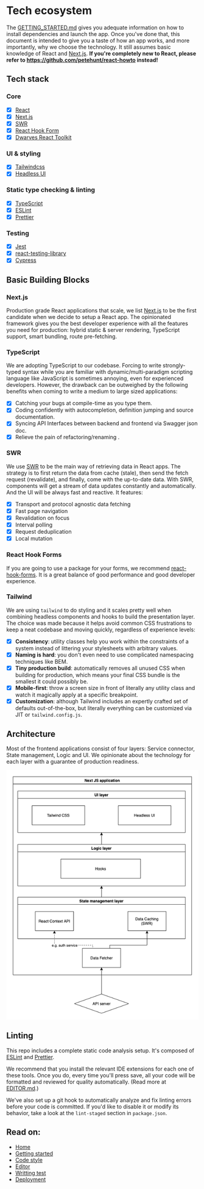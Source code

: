 # Tech ecosystem

The [GETTING_STARTED.md](./GETTING_STARTED.md) gives you adequate information on
how to install dependencies and launch the app. Once you've done that, this
document is intended to give you a taste of how an app works, and more
importantly, why we choose the technology. It still assumes basic knowledge of
React and [Next.js](https://nextjs.org/docs/getting-started). **If you're
completely new to React, please refer to https://github.com/petehunt/react-howto
instead!**

## Tech stack

### Core

- [x] [React](https://reactjs.org/)
- [x] [Next.js](https://nextjs.org/)
- [x] [SWR](https://swr.vercel.app/)
- [x] [React Hook Form](https://github.com/react-hook-form/react-hook-form)
- [x] [Dwarves React Toolkit](https://github.com/dwarvesf/react-toolkit)

### UI & styling

- [x] [Tailwindcss](https://github.com/tailwindcss/tailwindcss)
- [x] [Headless UI](https://github.com/tailwindlabs/headlessui)

### Static type checking & linting

- [x] [TypeScript](https://www.typescriptlang.org)
- [x] [ESLint](http://eslint.org/)
- [x] [Prettier](https://prettier.io/)

### Testing

- [x] [Jest](http://facebook.github.io/jest/)
- [x] [react-testing-library](https://github.com/kentcdodds/react-testing-library)
- [x] [Cypress](https://github.com/cypress-io/cypress)

## Basic Building Blocks

### Next.js

Production grade React applications that scale, we list
[Next.js](https://nextjs.org/) to be the first candidate when we decide to setup
a React app. The opinionated framework gives you the best developer experience
with all the features you need for production: hybrid static & server rendering,
TypeScript support, smart bundling, route pre-fetching.

### TypeScript

We are adopting TypeScript to our codebase. Forcing to write strongly-typed
syntax while you are familiar with dynamic/multi-paradigm scripting language
like JavaScript is sometimes annoying, even for experienced developers. However,
the drawback can be outweighed by the following benefits when coming to write a
medium to large sized applications:

- [x] Catching your bugs at compile-time as you type them.
- [x] Coding confidently with autocompletion, definition jumping and source
      documentation.
- [x] Syncing API Interfaces between backend and frontend via Swagger json doc.
- [x] Relieve the pain of refactoring/renaming .

### SWR

We use [SWR](https://swr.vercel.app/) to be the main way of retrieving data in
React apps. The strategy is to first return the data from cache (stale), then
send the fetch request (revalidate), and finally, come with the up-to-date data.
With SWR, components will get a stream of data updates constantly and
automatically. And the UI will be always fast and reactive. It features:

- [x] Transport and protocol agnostic data fetching
- [x] Fast page navigation
- [x] Revalidation on focus
- [x] Interval polling
- [x] Request deduplication
- [x] Local mutation

### React Hook Forms

If you are going to use a package for your forms, we recommend
[react-hook-forms](https://github.com/react-hook-form/react-hook-form). It is a
great balance of good performance and good developer experience.

### Tailwind

We are using `tailwind` to do styling and it scales pretty well when combining
headless components and hooks to build the presentation layer. The choice was
made because it helps avoid common CSS frustrations to keep a neat codebase and
moving quickly, regardless of experience levels:

- [x] **Consistency**: utility classes help you work within the constraints of a
      system instead of littering your stylesheets with arbitrary values.
- [x] **Naming is hard**: you don't even need to use complicated namespacing
      techniques like BEM.
- [x] **Tiny production build**: automatically removes all unused CSS when
      building for production, which means your final CSS bundle is the smallest
      it could possibly be.
- [x] **Mobile-first**: throw a screen size in front of literally any utility
      class and watch it magically apply at a specific breakpoint.
- [x] **Customization**: although Tailwind includes an expertly crafted set of
      defaults out-of-the-box, but literally everything can be customized via
      JIT or `tailwind.config.js`.

## Architecture

Most of the frontend applications consist of four layers: Service connector,
State management, Logic and UI. We opinionate about the technology for each
layer with a guarantee of production readiness.

<div align="center">
    <img src="./img/architecture.png"  align="center" />
</div>

## Linting

This repo includes a complete static code analysis setup. It's composed of
[ESLint](http://eslint.org/) and [Prettier](https://prettier.io/).

We recommend that you install the relevant IDE extensions for each one of these
tools. Once you do, every time you'll press save, all your code will be
formatted and reviewed for quality automatically. (Read more at
[EDITOR.md](./EDITOR.md).)

We've also set up a git hook to automatically analyze and fix linting errors
before your code is committed. If you'd like to disable it or modify its
behavior, take a look at the `lint-staged` section in `package.json`.

## Read on:

- [Home](../README.md)
- [Getting started](./GETTING_STARTED.md)
- [Code style](./CODE_STYLE.md)
- [Editor](./EDITOR.md)
- [Writting test](./WRITING_TEST.md)
- [Deployment](./DEPLOYMENT.md)
